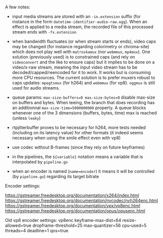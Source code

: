 A few notes:

- input media streams are stored with an `-in.extension` suffix (for instance in the form `datetime-identifier-audio-raw.ogg`). When an effect is applied to a media stream, the recorded file of this processed stream ends with `-fx.extension`

- when bandwidth fluctuates (or when stream starts or ends), video caps may be changed (for instance regarding colorimetry or chroma-site) which does not play well with `matroskamux` (nor `webmmux`, `mp4mux`). One solution (previously used) is to constrained caps (and rely on `videoconvert` and the like to ensure caps) but it implies to be done on a video/x-raw stream, meaning the input video stream has to be decoded/capped/reencoded for it to work. It works but is consuming more CPU resources. The current solution is to prefer muxers robust to caps updates: `mpegtsmux` (for h264) and `webmmux` (for vp8). `oggmux` is still used for audio streams.

- queue params: `max-size-buffers=0 max-size-bytes=0` disable max-size on buffers and bytes. When teeing, the branch that does recording has an additionnal `max-size-time=5000000000` property. A queue blocks whenever one of the 3 dimensions (buffers, bytes, time) max is reached (unless `leaky`)

- rtpjitterbuffer proves to be necessary for h264, more tests needed (including on its latency value) for other formats (it indeed seems necessary when using the smile effect even with vp8)

- use codec without B-frames (since they rely on future keyframes)


- in the pipelines, the `${variable}` notation means a variable that is interpolated by `pipeline.go`

- when an encoder is named (`name=encoder`) it means it will be controlled (by `pipeline.go`) regarding its target bitrate

Encoder settings:

https://gstreamer.freedesktop.org/documentation/x264/index.html
https://gstreamer.freedesktop.org/documentation/nvcodec/nvh264enc.html
https://gstreamer.freedesktop.org/documentation/vpx/vp8enc.html
https://gstreamer.freedesktop.org/documentation/opus/opusenc.html

Old vp8 encoder settings:
vp8enc keyframe-max-dist=64 resize-allowed=true dropframe-threshold=25 max-quantizer=56 cpu-used=5 threads=4 deadline=1 qos=true